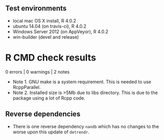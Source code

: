 

## Test environments

* local mac OS X install, R 4.0.2
* ubuntu 14.04 (on travis-ci), R 4.0.2
* Windows Server 2012 (on AppVeyor), R 4.0.2
* win-builder (devel and release)


# R CMD check results

0 errors | 0 warnings | 2 notes

* Note 1. GNU make is a system requirement. This is needed to use RcppParallel.
* Note 2. Installed size is >5Mb due to libs directory. This is due to the package using a lot of Rcpp code.


## Reverse dependencies
* There is one reverse dependency `nandb` which has no changes to the worse upon this update of `detrendr`.

